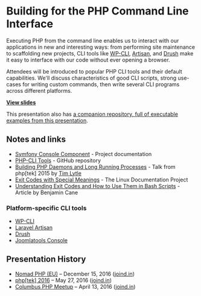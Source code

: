 # Building for the PHP Command Line Interface

Executing PHP from the command line enables us to interact with our applications in new and interesting ways: from performing site maintenance to scaffolding new projects, CLI tools like [WP-CLI](http://wp-cli.org/), [Artisan](https://laravel.com/docs/5.1/artisan), and [Drush](http://www.drush.org/en/master/) make it easy to interface with our code without ever opening a browser.

Attendees will be introduced to popular PHP CLI tools and their default capabilities. We'll discuss characteristics of good CLI scripts, strong use-cases for writing custom commands, then write several CLI programs across different platforms.

**[View slides](http://stevegrunwell.github.io/building-for-php-cli)**

This presentation also has [a companion repository, full of executable examples from this presentation](https://github.com/stevegrunwell/php-cli-examples).

## Notes and links

* [Symfony Console Component](http://symfony.com/doc/current/components/console/introduction.html) - Project documentation
* [PHP-CLI Tools](https://github.com/wp-cli/php-cli-tools) - GitHub repository
* [Building PHP Daemons and Long Running Processes](https://prezi.com/pymsnzwlieqt/building-php-daemons-and-long-running-processes-tek15/) - Talk from php[tek] 2015 by [Tim Lytle](http://timlytle.net)
* [Exit Codes with Special Meanings](http://tldp.org/LDP/abs/html/exitcodes.html) - The Linux Documentation Project
* [Understanding Exit Codes and How to Use Them in Bash Scripts](http://bencane.com/2014/09/02/understanding-exit-codes-and-how-to-use-them-in-bash-scripts/) - Article by Benjamin Cane

### Platform-specific CLI tools

* [WP-CLI](http://wp-cli.org/)
* [Laravel Artisan](https://laravel.com/docs/5.1/artisan)
* [Drush](http://www.drush.org/en/master/)
* [Joomlatools Console](https://www.joomlatools.com/developer/tools/console/)

## Presentation History

* [Nomad PHP (EU)](https://nomadphp.com/nomadphp-2016-12-eu/) – December 15, 2016 ([joind.in](https://joind.in/talk/dce28))
* [php[tek] 2016](https://tek.phparch.com/speakers/#66432) – May 27, 2016 ([joind.in](https://joind.in/talk/ce9a4))
* [Columbus PHP Meetup](http://www.meetup.com/phpphp/events/229434721/) – April 13, 2016 ([joind.in](https://joind.in/talk/e9465))
